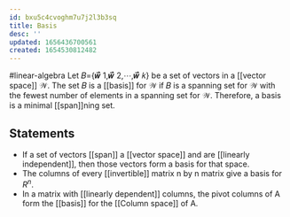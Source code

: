 ```yaml
---
id: bxu5c4cvoghm7u7j2l3b3sq
title: Basis
desc: ''
updated: 1656436700561
created: 1654530812482
---
```

#linear-algebra
Let 𝐵={𝒘⃑⃑⃑ 1,𝒘⃑⃑⃑ 2,⋯,𝒘⃑⃑⃑ 𝑘} be a set of vectors in a [[vector space]] 𝒲. The set 𝐵 is a [[basis]] for 𝒲 if 𝐵 is a spanning set for 𝒲 with the fewest number of elements in a spanning set for 𝒲. Therefore, a basis is a minimal [[span]]ning set.

## Statements
- If a set of vectors [[span]] a [[vector space]] and are [[linearly independent]], then those vectors form a basis for that space.
- The columns of every [[invertible]] matrix n by n matrix give a basis for $R^n$.
- In a matrix with [[linearly dependent]] columns, the pivot columns of A form the [[basis]] for the [[Column space]] of A.
